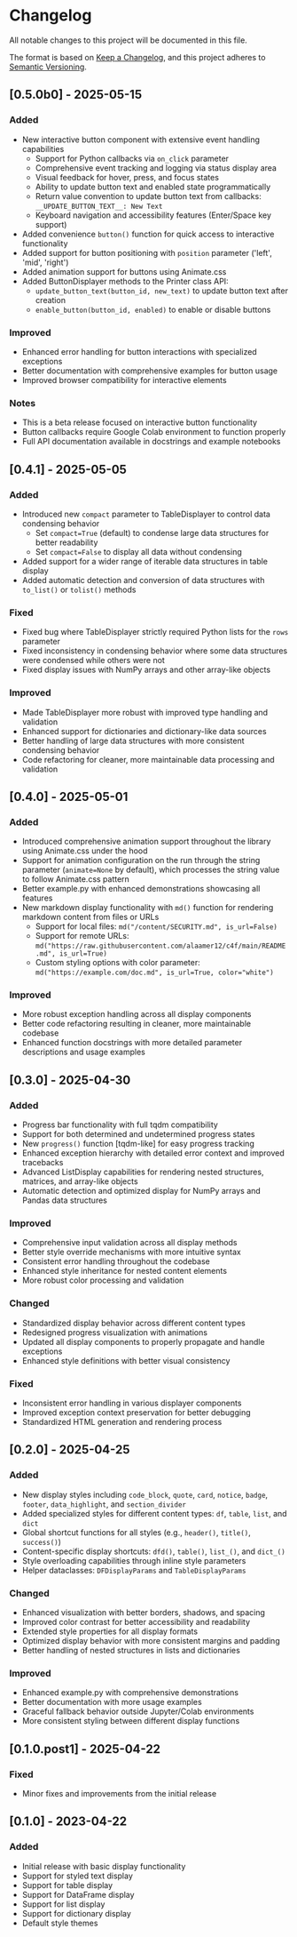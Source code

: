 # Changelog

All notable changes to this project will be documented in this file.

The format is based on [Keep a Changelog](https://keepachangelog.com/en/1.0.0/),
and this project adheres to [Semantic Versioning](https://semver.org/spec/v2.0.0.html).

## [0.5.0b0] - 2025-05-15

### Added
- New interactive button component with extensive event handling capabilities
  - Support for Python callbacks via `on_click` parameter
  - Comprehensive event tracking and logging via status display area
  - Visual feedback for hover, press, and focus states
  - Ability to update button text and enabled state programmatically
  - Return value convention to update button text from callbacks: `__UPDATE_BUTTON_TEXT__: New Text`
  - Keyboard navigation and accessibility features (Enter/Space key support)
- Added convenience `button()` function for quick access to interactive functionality
- Added support for button positioning with `position` parameter ('left', 'mid', 'right')
- Added animation support for buttons using Animate.css
- Added ButtonDisplayer methods to the Printer class API:
  - `update_button_text(button_id, new_text)` to update button text after creation
  - `enable_button(button_id, enabled)` to enable or disable buttons

### Improved
- Enhanced error handling for button interactions with specialized exceptions
- Better documentation with comprehensive examples for button usage
- Improved browser compatibility for interactive elements

### Notes
- This is a beta release focused on interactive button functionality
- Button callbacks require Google Colab environment to function properly
- Full API documentation available in docstrings and example notebooks

## [0.4.1] - 2025-05-05

### Added
- Introduced new `compact` parameter to TableDisplayer to control data condensing behavior
  - Set `compact=True` (default) to condense large data structures for better readability
  - Set `compact=False` to display all data without condensing
- Added support for a wider range of iterable data structures in table display
- Added automatic detection and conversion of data structures with `to_list()` or `tolist()` methods

### Fixed
- Fixed bug where TableDisplayer strictly required Python lists for the `rows` parameter
- Fixed inconsistency in condensing behavior where some data structures were condensed while others were not
- Fixed display issues with NumPy arrays and other array-like objects

### Improved
- Made TableDisplayer more robust with improved type handling and validation
- Enhanced support for dictionaries and dictionary-like data sources
- Better handling of large data structures with more consistent condensing behavior
- Code refactoring for cleaner, more maintainable data processing and validation

## [0.4.0] - 2025-05-01

### Added
- Introduced comprehensive animation support throughout the library using Animate.css under the hood
- Support for animation configuration on the run through the string parameter (`animate=None` by default), which processes the string value to follow Animate.css pattern
- Better example.py with enhanced demonstrations showcasing all features
- New markdown display functionality with `md()` function for rendering markdown content from files or URLs
  - Support for local files: `md("/content/SECURITY.md", is_url=False)`
  - Support for remote URLs: `md("https://raw.githubusercontent.com/alaamer12/c4f/main/README.md", is_url=True)`
  - Custom styling options with color parameter: `md("https://example.com/doc.md", is_url=True, color="white")`

### Improved
- More robust exception handling across all display components
- Better code refactoring resulting in cleaner, more maintainable codebase
- Enhanced function docstrings with more detailed parameter descriptions and usage examples

## [0.3.0] - 2025-04-30

### Added
- Progress bar functionality with full tqdm compatibility
- Support for both determined and undetermined progress states
- New `progress()` function [tqdm-like] for easy progress tracking
- Enhanced exception hierarchy with detailed error context and improved tracebacks
- Advanced ListDisplay capabilities for rendering nested structures, matrices, and array-like objects
- Automatic detection and optimized display for NumPy arrays and Pandas data structures

### Improved
- Comprehensive input validation across all display methods
- Better style override mechanisms with more intuitive syntax
- Consistent error handling throughout the codebase
- Enhanced style inheritance for nested content elements
- More robust color processing and validation

### Changed
- Standardized display behavior across different content types
- Redesigned progress visualization with animations
- Updated all display components to properly propagate and handle exceptions
- Enhanced style definitions with better visual consistency

### Fixed
- Inconsistent error handling in various displayer components
- Improved exception context preservation for better debugging
- Standardized HTML generation and rendering process

## [0.2.0] - 2025-04-25

### Added
- New display styles including `code_block`, `quote`, `card`, `notice`, `badge`, `footer`, `data_highlight`, and `section_divider`
- Added specialized styles for different content types: `df`, `table`, `list`, and `dict`
- Global shortcut functions for all styles (e.g., `header()`, `title()`, `success()`)
- Content-specific display shortcuts: `dfd()`, `table()`, `list_()`, and `dict_()`
- Style overloading capabilities through inline style parameters
- Helper dataclasses: `DFDisplayParams` and `TableDisplayParams`

### Changed
- Enhanced visualization with better borders, shadows, and spacing
- Improved color contrast for better accessibility and readability
- Extended style properties for all display formats
- Optimized display behavior with more consistent margins and padding
- Better handling of nested structures in lists and dictionaries

### Improved
- Enhanced example.py with comprehensive demonstrations
- Better documentation with more usage examples
- Graceful fallback behavior outside Jupyter/Colab environments
- More consistent styling between different display functions

## [0.1.0.post1] - 2025-04-22

### Fixed
- Minor fixes and improvements from the initial release

## [0.1.0] - 2023-04-22

### Added
- Initial release with basic display functionality
- Support for styled text display
- Support for table display
- Support for DataFrame display
- Support for list display
- Support for dictionary display
- Default style themes 
